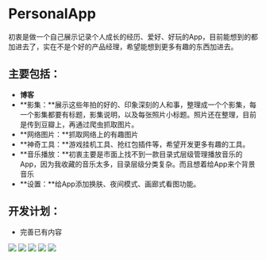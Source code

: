 # PersonalApp

初衷是做一个自己展示记录个人成长的经历、爱好、好玩的App，目前能想到的都加进去了，实在不是个好的产品经理，希望能想到更多有趣的东西加进去。

## 主要包括：

* **博客**
* **影集：**展示这些年拍的好的、印象深刻的人和事，整理成一个个影集，每一个影集都要有标题，影集说明，以及每张照片小标题。照片还在整理，目前是传到豆瓣上，再通过爬虫抓取图片。
* **网络图片：**抓取网络上的有趣图片
* **神奇工具：**游戏挂机工具、抢红包插件等，希望开发更多有趣的工具。
* **音乐播放：**初衷主要是市面上找不到一款目录式层级管理播放音乐的App，因为我收藏的音乐太多，目录层级分类复杂。而且想着给App来个背景音乐
* **设置：**给App添加换肤、夜间模式、画廊式看图功能。

## 开发计划：

* 完善已有内容

![](image/0.png)
![](image/1.png)
![](image/2.png)
![](image/3.png)
![](image/4.png)